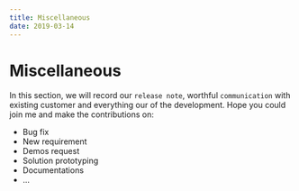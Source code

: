 ```yaml
---
title: Miscellaneous
date: 2019-03-14
---
```

# Miscellaneous

In this section, we will record our `release note`, worthful `communication` with existing customer and everything our of the development. Hope you could join me and make the contributions on:

* Bug fix
* New requirement
* Demos request
* Solution prototyping
* Documentations
* ...